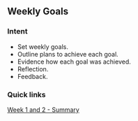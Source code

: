 ## Weekly Goals

### Intent
- Set weekly goals.
- Outline plans to achieve each goal.
- Evidence how each goal was achieved.
- Reflection.
- Feedback.

### Quick links
[Week 1 and 2 - Summary](https://github.com/AUTOMCAS/learning-journey/blob/main/progress_tracker/week-1-and-2.md)